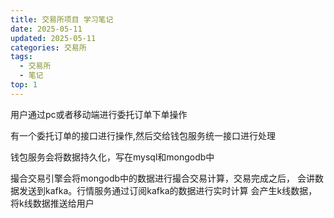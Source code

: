 ```yaml
---
title: 交易所项目 学习笔记
date: 2025-05-11
updated: 2025-05-11
categories: 交易所
tags:
  - 交易所
  - 笔记
top: 1
---
```



用户通过pc或者移动端进行委托订单下单操作

有一个委托订单的接口进行操作,然后交给钱包服务统一接口进行处理

钱包服务会将数据持久化，写在mysql和mongodb中

撮合交易引擎会将mongodb中的数据进行撮合交易计算，交易完成之后，
会讲数据发送到kafka。行情服务通过订阅kafka的数据进行实时计算
会产生k线数据，将k线数据推送给用户





